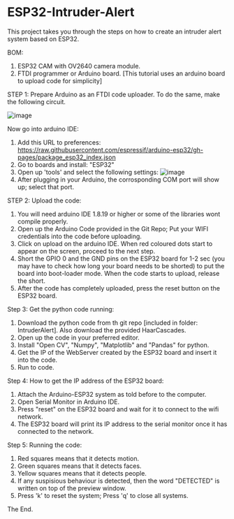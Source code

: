 # ESP32-Intruder-Alert

This project takes you through the steps on how to create an intruder alert system based on ESP32.

BOM:
1. ESP32 CAM with OV2640 camera module.
2. FTDI programmer or Arduino board. [This tutorial uses an arduino board to upload code for simplicity]

STEP 1: 
Prepare Arduino as an FTDI code uploader.
To do the same, make the following circuit.

![image](https://user-images.githubusercontent.com/71862329/216975315-b719a798-13b3-46eb-9b5e-14a9a778abb7.png)

Now go into arduino IDE:
1. Add this URL to preferences: https://raw.githubusercontent.com/espressif/arduino-esp32/gh-pages/package_esp32_index.json
2. Go to boards and install: "ESP32"
3. Open up 'tools' and select the following settings: ![image](https://user-images.githubusercontent.com/71862329/216975614-420b5182-d806-45a8-a4d7-17d20b5640be.png)
4. After plugging in your Arduino, the corrosponding COM port will show up; select that port.

STEP 2:
Upload the code:
1. You will need arduino IDE 1.8.19 or higher or some of the libraries wont compile properly.
2. Open up the Arduino Code provided in the Git Repo; Put your WIFI credentials into the code before uploading.
3. Click on upload on the arduino IDE. When red coloured dots start to appear on the screen, proceed to the next step.
4. Short the GPIO 0 and the GND pins on the ESP32 board for 1-2 sec (you may have to check how long your board needs to be shorted) to put the board into boot-loader mode. When the code starts to upload, release the short.
5. After the code has completely uploaded, press the reset button on the ESP32 board.

Step 3:
Get the python code running:
1. Download the python code from th git repo [included in folder: IntruderAlert]. Also download the provided HaarCascades.
2. Open up the code in your preferred editor.
3. Install "Open CV", "Numpy", "Matplotlib" and "Pandas" for python.
4. Get the IP of the WebServer created by the ESP32 board and insert it into the code.
5. Run to code.

Step 4:
How to get the IP address of the ESP32 board:
1. Attach the Arduino-ESP32 system as told before to the computer.
2. Open Serial Monitor in Arduino IDE.
3. Press "reset" on the ESP32 board and wait for it to connect to the wifi network.
4. The ESP32 board will print its IP address to the serial monitor once it has connected to the network.

Step 5:
Running the code:
1. Red squares means that it detects motion.
2. Green squares means that it detects faces.
3. Yellow squares means that it detects people.
4. If any suspisious behaviour is detected, then the word "DETECTED" is written on top of the preview window.
5. Press 'k' to reset the system; Press 'q' to close all systems.

The End.
